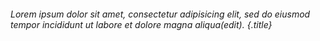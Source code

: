 ###### Lorem ipsum dolor sit amet, consectetur adipisicing elit, sed do eiusmod tempor incididunt ut labore et dolore magna aliqua(edit). {.title}